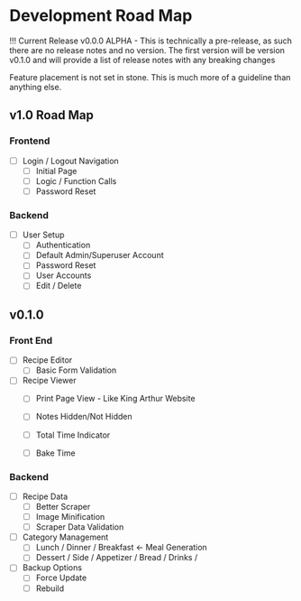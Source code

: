 # Development Road Map

!!! Current Release
    v0.0.0 ALPHA - This is technically a pre-release, as such there are no release notes and no version. The first version will be version v0.1.0 and will provide a list of release notes with any breaking changes


Feature placement is not set in stone. This is much more of a guideline than anything else.

## v1.0 Road Map

### Frontend
- [ ] Login / Logout Navigation
    * [ ] Initial Page
    * [ ] Logic / Function Calls
    * [ ] Password Reset
### Backend
- [ ] User Setup
    * [ ] Authentication
    * [ ] Default Admin/Superuser Account
    * [ ] Password Reset
    * [ ] User Accounts
    * [ ] Edit / Delete

## v0.1.0
### Front End

- [ ] Recipe Editor
    * [ ] Basic Form Validation
- [ ] Recipe Viewer
    * [ ] Print Page View - Like King Arthur Website
    * [ ] Notes Hidden/Not Hidden
    * [ ] Total Time Indicator
    * [ ] Bake Time


### Backend
- [ ] Recipe Data
    * [ ] Better Scraper
    * [ ] Image Minification
    * [ ] Scraper Data Validation
- [ ] Category Management
    * [ ] Lunch / Dinner / Breakfast <- Meal Generation 
    * [ ] Dessert / Side / Appetizer / Bread / Drinks / 
- [ ] Backup Options
    * [ ] Force Update
    * [ ] Rebuild
